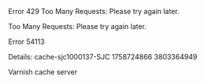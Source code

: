 Error 429 Too Many Requests: Please try again later.

Too Many Requests: Please try again later.

Error 54113

Details: cache-sjc1000137-SJC 1758724866 3803364949

Varnish cache server